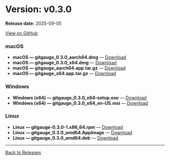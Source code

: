 # Version: v0.3.0

**Release date:** 2025-09-05

[View on GitHub](https://github.com/Monash-FIT3170/2025W1-Commitment/releases/tag/v0.3.0)

### macOS

- **macOS — gitgauge_0.3.0_aarch64.dmg** — [Download](https://github.com/Monash-FIT3170/2025W1-Commitment/releases/download/v0.3.0/gitgauge_0.3.0_aarch64.dmg)
- **macOS — gitgauge_0.3.0_x64.dmg** — [Download](https://github.com/Monash-FIT3170/2025W1-Commitment/releases/download/v0.3.0/gitgauge_0.3.0_x64.dmg)
- **macOS — gitgauge_aarch64.app.tar.gz** — [Download](https://github.com/Monash-FIT3170/2025W1-Commitment/releases/download/v0.3.0/gitgauge_aarch64.app.tar.gz)
- **macOS — gitgauge_x64.app.tar.gz** — [Download](https://github.com/Monash-FIT3170/2025W1-Commitment/releases/download/v0.3.0/gitgauge_x64.app.tar.gz)

### Windows

- **Windows (x64) — gitgauge_0.3.0_x64-setup.exe** — [Download](https://github.com/Monash-FIT3170/2025W1-Commitment/releases/download/v0.3.0/gitgauge_0.3.0_x64-setup.exe)
- **Windows (x64) — gitgauge_0.3.0_x64_en-US.msi** — [Download](https://github.com/Monash-FIT3170/2025W1-Commitment/releases/download/v0.3.0/gitgauge_0.3.0_x64_en-US.msi)

### Linux

- **Linux — gitgauge-0.3.0-1.x86_64.rpm** — [Download](https://github.com/Monash-FIT3170/2025W1-Commitment/releases/download/v0.3.0/gitgauge-0.3.0-1.x86_64.rpm)
- **Linux — gitgauge_0.3.0_amd64.AppImage** — [Download](https://github.com/Monash-FIT3170/2025W1-Commitment/releases/download/v0.3.0/gitgauge_0.3.0_amd64.AppImage)
- **Linux — gitgauge_0.3.0_amd64.deb** — [Download](https://github.com/Monash-FIT3170/2025W1-Commitment/releases/download/v0.3.0/gitgauge_0.3.0_amd64.deb)

---
[Back to Releases](./index.md)
